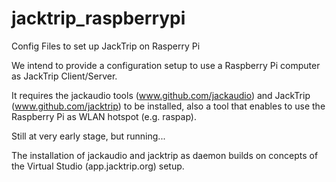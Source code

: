 # jacktrip_raspberrypi
Config Files to set up JackTrip on Rasperry Pi

We intend to provide a configuration setup to use a Raspberry Pi computer as JackTrip Client/Server.

It requires the jackaudio tools (www.github.com/jackaudio) and JackTrip (www.github.com/jacktrip) to be installed, also a tool that enables to use the Raspberry Pi as WLAN hotspot (e.g. raspap).

Still at very early stage, but running...

The installation of jackaudio and jacktrip as daemon builds on concepts of the Virtual Studio (app.jacktrip.org) setup.
